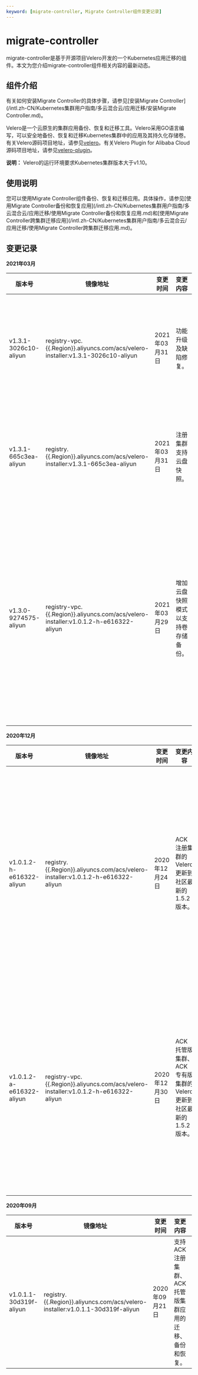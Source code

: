 ```yaml
---
keyword: [migrate-controller, Migrate Controller组件变更记录]
---
```


# migrate-controller

migrate-controller是基于开源项目Velero开发的一个Kubernetes应用迁移的组件。本文为您介绍migrate-controller组件相关内容的最新动态。

## 组件介绍

有关如何安装Migrate Controller的具体步骤，请参见[安装Migrate Controller](/intl.zh-CN/Kubernetes集群用户指南/多云混合云/应用迁移/安装Migrate Controller.md)。

Velero是一个云原生的集群应用备份、恢复和迁移工具。Velero采用GO语言编写，可以安全地备份、恢复和迁移Kubernetes集群中的应用及其持久化存储卷。有关Velero源码项目地址，请参见[velero](https://github.com/vmware-tanzu/velero)。有关Velero Plugin for Alibaba Cloud源码项目地址，请参见[velero-plugin](https://github.com/AliyunContainerService/velero-plugin)。

**说明：** Velero的运行环境要求Kubernetes集群版本大于v1.10。

## 使用说明

您可以使用Migrate Controller组件备份、恢复和迁移应用。具体操作，请参见[使用Migrate Controller备份和恢复应用](/intl.zh-CN/Kubernetes集群用户指南/多云混合云/应用迁移/使用Migrate Controller备份和恢复应用.md)和[使用Migrate Controller跨集群迁移应用](/intl.zh-CN/Kubernetes集群用户指南/多云混合云/应用迁移/使用Migrate Controller跨集群迁移应用.md)。

## 变更记录

**2021年03月**

|版本号|镜像地址|变更时间|变更内容|变更影响|
|---|----|----|----|----|
|v1.3.1-3026c10-aliyun|registry-vpc.\{\{.Region\}\}.aliyuncs.com/acs/velero-installer:v1.3.1-3026c10-aliyun|2021年03月31日|功能升级及缺陷修复。|预计影响正在执行备份的任务，该任务可能会被中断。|
|v1.3.1-665c3ea-aliyun|registry.\{\{.Region\}\}.aliyuncs.com/acs/velero-installer:v1.3.1-665c3ea-aliyun|2021年03月31日|注册集群支持云盘快照。|预计影响正在执行备份的任务，该任务可能会被中断。|
|v1.3.0-9274575-aliyun|registry-vpc.\{\{.Region\}\}.aliyuncs.com/acs/velero-installer:v1.0.1.2-h-e616322-aliyun|2021年03月29日|增加云盘快照模式以支持卷存储备份。|预计影响正在执行备份的任务，该任务可能会被中断。如有升级需求，请[提交工单](https://workorder-intl.console.aliyun.com/console.htm)联系技术支持人员。|

**2020年12月**

|版本号|镜像地址|变更时间|变更内容|变更影响|
|---|----|----|----|----|
|v1.0.1.2-h-e616322-aliyun|registry.\{\{.Region\}\}.aliyuncs.com/acs/velero-installer:v1.0.1.2-h-e616322-aliyun|2020年12月24日|ACK注册集群的Velero更新到社区最新的1.5.2版本。|预计影响正在执行备份的任务，该任务可能会被中断。如有升级需求，请[提交工单](https://workorder-intl.console.aliyun.com/console.htm)联系技术支持人员。|
|v1.0.1.2-a-e616322-aliyun|registry-vpc.\{\{.Region\}\}.aliyuncs.com/acs/velero-installer:v1.0.1.2-h-e616322-aliyun|2020年12月30日|ACK托管版集群、ACK专有版集群的Velero更新到社区最新的1.5.2版本。|预计影响正在执行备份的任务，该任务可能会被中断。如有升级需求，请[提交工单](https://workorder-intl.console.aliyun.com/console.htm)联系技术支持人员。|

**2020年09月**

|版本号|镜像地址|变更时间|变更内容|变更影响|
|---|----|----|----|----|
|v1.0.1.1-30d319f-aliyun|registry.\{\{.Region\}\}.aliyuncs.com/acs/velero-installer:v1.0.1.1-30d319f-aliyun|2020年09月21日|支持ACK注册集群、ACK托管版集群应用的迁移、备份和恢复。|首次上线。|

